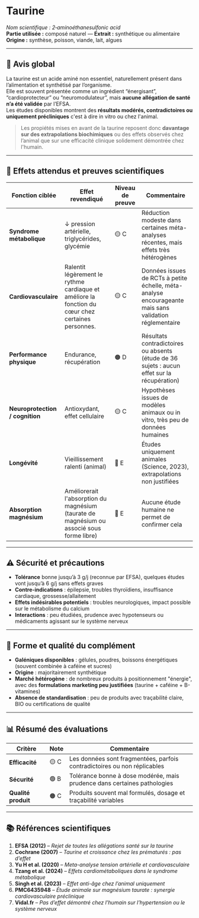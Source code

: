 # Taurine  
*Nom scientifique :* _2‑aminoéthanesulfonic acid_  
**Partie utilisée :** composé naturel — **Extrait :** synthétique ou alimentaire  
**Origine :** synthèse, poisson, viande, lait, algues  

---

## 🧾 Avis global  
La taurine est un acide aminé non essentiel, naturellement présent dans l’alimentation et synthétisé par l’organisme.  
Elle est souvent présentée comme un ingrédient “énergisant”, “cardioprotecteur” ou “neuromodulateur”, mais **aucune allégation de santé n’a été validée** par l’EFSA.  
Les études disponibles montrent des **résultats modérés, contradictoires ou uniquement précliniques** c'est à dire in vitro ou chez l'animal.  
 
> Les propiétés mises en avant de la taurine reposent donc **davantage sur des extrapolations biochimiques** ou des effets observés chez l’animal que sur une efficacité clinique solidement démontrée chez l'humain.  

---

## 🎯 Effets attendus et preuves scientifiques

| Fonction ciblée                      | Effet revendiqué                                                       | Niveau de preuve | Commentaire |
|-------------------------------------|------------------------------------------------------------------------|------------------|-------------|
| **Syndrome métabolique**            | ↓ pression artérielle, triglycérides, glycémie                         | 🟡 C              | Réduction modeste dans certaines méta-analyses récentes, mais effets très hétérogènes |
| **Cardiovasculaire**                | Ralentit légèrement le rythme cardiaque et améliore la fonction du cœur chez certaines personnes.| 🟡 C | Données issues de RCTs à petite échelle, méta-analyse encourageante mais sans validation réglementaire |
| **Performance physique**            | Endurance, récupération                                                | 🟠 D              | Résultats contradictoires ou absents (étude de 36 sujets : aucun effet sur la récupération) |
| **Neuroprotection / cognition**     | Antioxydant, effet cellulaire                                          | 🟡 C              | Hypothèses issues de modèles animaux ou in vitro, très peu de données humaines |
| **Longévité**                       | Vieillissement ralenti (animal)                                        | 🔴 E              | Études uniquement animales (Science, 2023), extrapolations non justifiées |
| **Absorption magnésium**            | Améliorerait l'absorption du magnésium (taurate de magnésium ou associé sous forme libre)| 🔴 E              | Aucune étude humaine ne permet de confirmer cela |
---

## ⚠️ Sécurité et précautions

- **Tolérance** bonne jusqu’à 3 g/j (reconnue par EFSA), quelques études vont jusqu’à 6 g/j sans effets graves  
- **Contre-indications** : épilepsie, troubles thyroïdiens, insuffisance cardiaque, grossesse/allaitement  
- **Effets indésirables potentiels** : troubles neurologiques, impact possible sur le métabolisme du calcium  
- **Interactions** : peu étudiées, prudence avec hypotenseurs ou médicaments agissant sur le système nerveux  

---

## 🧪 Forme et qualité du complément

- **Galéniques disponibles** : gélules, poudres, boissons énergétiques (souvent combinée à caféine et sucres)  
- **Origine** : majoritairement synthétique  
- **Marché hétérogène** : de nombreux produits à positionnement "énergie", avec des **formulations marketing peu justifiées** (taurine + caféine + B-vitamines)  
- **Absence de standardisation** : peu de produits avec traçabilité claire, BIO ou certifications de qualité

---

## 📊 Résumé des évaluations

| Critère       | Note | Commentaire                                                  |
|---------------|------|--------------------------------------------------------------|
| **Efficacité**    | 🟡 C | Les données sont fragmentées, parfois contradictoires ou non réplicables |
| **Sécurité**      | 🟢 B | Tolérance bonne à dose modérée, mais prudence dans certaines pathologies |
| **Qualité produit** | 🟠 C | Produits souvent mal formulés, dosage et traçabilité variables |

---

## 📚 Références scientifiques

1. **EFSA (2012)** – *Rejet de toutes les allégations santé sur la taurine*  
2. **Cochrane (2007)** – *Taurine et croissance chez les prématurés : pas d’effet*  
3. **Yu H et al. (2020)** – *Meta-analyse tension artérielle et cardiovasculaire*  
4. **Tzang et al. (2024)** – *Effets cardiométaboliques dans le syndrome métabolique*  
5. **Singh et al. (2023)** – *Effet anti-âge chez l’animal uniquement*  
6. **PMC6435948** – *Étude animale sur magnésium taurate : synergie cardiovasculaire préclinique*  
7. **Vidal.fr** – *Pas d’effet démontré chez l’humain sur l’hypertension ou le système nerveux*